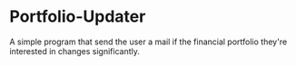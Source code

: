 # Portfolio-Updater
A simple program that send the user a mail if the financial portfolio they're interested in changes significantly.

